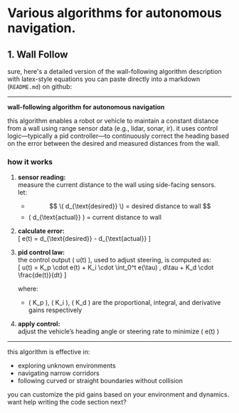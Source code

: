 # Various algorithms for autonomous navigation.

## 1. Wall Follow

sure, here's a detailed version of the wall-following algorithm description with latex-style equations you can paste directly into a markdown (`README.md`) on github:

---

**wall-following algorithm for autonomous navigation**

this algorithm enables a robot or vehicle to maintain a constant distance from a wall using range sensor data (e.g., lidar, sonar, ir). it uses control logic—typically a pid controller—to continuously correct the heading based on the error between the desired and measured distances from the wall.

### how it works

1. **sensor reading:**  
   measure the current distance to the wall using side-facing sensors.  
   let:  
   - $$ \( d_{\text{desired}} \) = desired distance to wall $$
   - \( d_{\text{actual}} \) = current distance to wall  

2. **calculate error:**  
   \[
   e(t) = d_{\text{desired}} - d_{\text{actual}}
   \]

3. **pid control law:**  
   the control output \( u(t) \), used to adjust steering, is computed as:  
   \[
   u(t) = K_p \cdot e(t) + K_i \cdot \int_0^t e(\tau) \, d\tau + K_d \cdot \frac{de(t)}{dt}
   \]

   where:  
   - \( K_p \), \( K_i \), \( K_d \) are the proportional, integral, and derivative gains respectively

4. **apply control:**  
   adjust the vehicle’s heading angle or steering rate to minimize \( e(t) \)

---

this algorithm is effective in:
- exploring unknown environments  
- navigating narrow corridors  
- following curved or straight boundaries without collision

you can customize the pid gains based on your environment and dynamics. want help writing the code section next?
